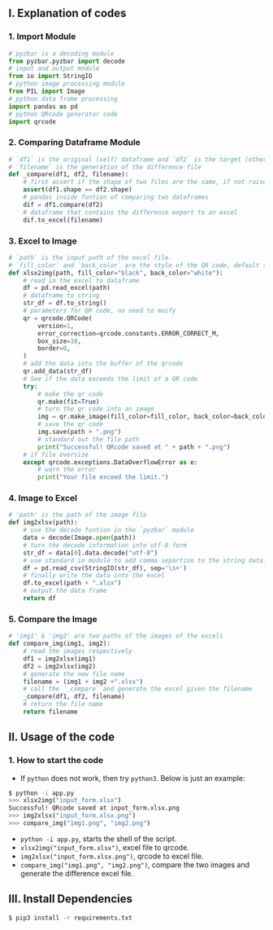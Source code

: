 ## I. Explanation of codes

### 1. Import Module

```python
# pyzbar is a decoding module
from pyzbar.pyzbar import decode
# input and output module
from io import StringIO
# python image processing module
from PIL import Image
# python data frame processing
import pandas as pd
# python QRcode generator code 
import qrcode
```
### 2. Comparing Dataframe Module

```python
# `df1` is the original (self) dataframe and `df2` is the target (other) dataframe.
# `filename` is the generation of the difference file
def _compare(df1, df2, filename):
  	# first assert if the shape of two files are the same, if not raise error
    assert(df1.shape == df2.shape)
    # pandas inside funtion of comparing two dataframes
    dif = df1.compare(df2)
    # dataframe that contains the difference export to an excel
    dif.to_excel(filename)
```

### 3. Excel to Image

```python
# `path` is the input path of the excel file.
# `fill_color` and `back_color` are the style of the QR code, default to black an white
def xlsx2img(path, fill_color="black", back_color="white"):
  	# read in the excel to dataframe
    df = pd.read_excel(path)
    # dataframe to string
    str_df = df.to_string()
    # parameters for QR code, no need to moify
    qr = qrcode.QRCode(
        version=1,
        error_correction=qrcode.constants.ERROR_CORRECT_M,
        box_size=10,
        border=0,
    )
    # add the data into the buffer of the qrcode
    qr.add_data(str_df)
    # See if the data exceeds the limit of a QR code
    try:
      	# make the qr code
        qr.make(fit=True)
        # turn the qr code into an image
        img = qr.make_image(fill_color=fill_color, back_color=back_color)
        # save the qr code
        img.save(path + ".png")
        # standard out the file path
        print("Successful! QRcode saved at " + path + ".png")
    # if file oversize 
    except qrcode.exceptions.DataOverflowError as e:
      	# warn the error
        print("Your file exceed the limit.")
```

### 4. Image to Excel

```python
# 'path' is the path of the image file
def img2xlsx(path):
  	# use the decode funtion in the `pyzbar` module
    data = decode(Image.open(path))
    # turn the decode information into utf-8 form
    str_df = data[0].data.decode("utf-8")
    # use standard io module to add comma separtion to the string dataframe and read it into the buffer
    df = pd.read_csv(StringIO(str_df), sep='\s+')
    # finally write the data into the excel
    df.to_excel(path + ".xlsx")
    # output the data frame
    return df
```

### 5. Compare the Image

```python
# 'img1' & 'img2' are two paths of the images of the excels
def compare_img(img1, img2):
  	# read the images respectively
    df1 = img2xlsx(img1)
    df2 = img2xlsx(img2)
    # generate the new file name
    filename = (img1 + img2 +".xlsx")
    # call the `_compare` and generate the excel given the filename
    _compare(df1, df2, filename)
    # return the file name
    return filename
```

## II. Usage of the code

### 1. How to start the code

* If `python` does not work, then try `python3`. Below is just an example:

```bash
$ python -i app.py
>>> xlsx2img("input_form.xlsx")
Successful! QRcode saved at input_form.xlsx.png
>>> img2xlsx("input_form.xlsx.png")
>>> compare_img("img1.png", "img2.png")
```

- `python -i app.py`, starts the shell of the script.
- `xlsx2img("input_form.xlsx")`, excel file to qrcode.
- `img2xlsx("input_form.xlsx.png")`, qrcode to excel file.
- `compare_img("img1.png", "img2.png")`, compare the two images and generate the difference excel file.

## III. Install Dependencies

```bash
$ pip3 install -r requirements.txt
```



